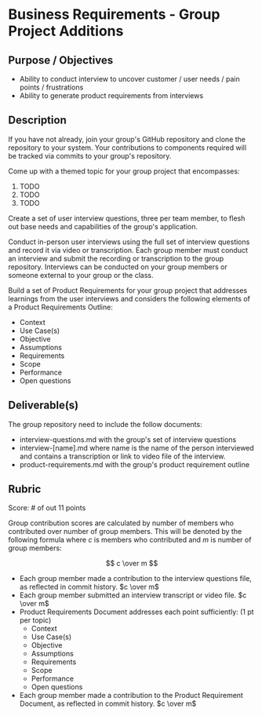 # Business Requirements - Group Project Additions

## Purpose / Objectives

- Ability to conduct interview to uncover customer / user needs / pain points / frustrations
- Ability to generate product requirements from interviews

## Description

If you have not already, join your group's GitHub repository and clone the repository to your system.  Your contributions to components required will be tracked via commits to your group's repository.

Come up with a themed topic for your group project that encompasses: 
1. TODO
2. TODO
3. TODO

Create a set of user interview questions, three per team member, to flesh out base needs and capabilities of the group's application.

Conduct in-person user interviews using the full set of interview questions and record it via video or transcription.  Each group member must conduct an interview and submit the recording or transcription to the group repository.  Interviews can be conducted on your group members or someone external to your group or the class.  

Build a set of Product Requirements for your group project that addresses learnings from the user interviews and considers the following elements of a Product Requirements Outline:
- Context
- Use Case(s)
- Objective
- Assumptions
- Requirements
- Scope
- Performance
- Open questions

## Deliverable(s)

The group repository need to include the follow documents:
- interview-questions.md with the group's set of interview questions
- interview-[name].md where name is the name of the person interviewed and contains a transcription or link to video file of the interview.
- product-requirements.md with the group's product requirement outline

## Rubric

Score: # of out 11 points

Group contribution scores are calculated by number of members who contributed over number of group members.  This will be denoted by the following formula where $c$ is members who contributed and $m$ is number of group members:

$$ c \over m $$

- Each group member made a contribution to the interview questions file, as reflected in commit history. $c \over m$
- Each group member submitted an interview transcript or video file. $c \over m$
- Product Requirements Document addresses each point sufficiently: (1 pt per topic)
  - Context
  - Use Case(s)
  - Objective
  - Assumptions
  - Requirements
  - Scope
  - Performance
  - Open questions
- Each group member made a contribution to the Product Requirement Document, as reflected in commit history. $c \over m$
